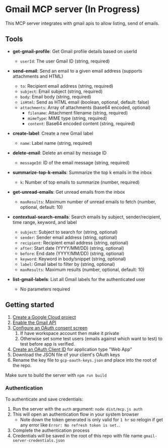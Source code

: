 # Gmail MCP server (In Progress)

This MCP server integrates with gmail apis to allow listing, send of emails.

## Tools

- **get-gmail-profile**: Get Gmail profile details based on userId

  - `userId`: The user Gmail ID (string, required)

- **send-email**: Send an email to a given email address (supports attachments and HTML)

  - `to`: Recipient email address (string, required)
  - `subject`: Email subject (string, required)
  - `body`: Email body (string, required)
  - `isHtml`: Send as HTML email (boolean, optional, default: false)
  - `attachments`: Array of attachments (base64 encoded, optional)
    - `filename`: Attachment filename (string, required)
    - `mimeType`: MIME type (string, required)
    - `content`: Base64 encoded content (string, required)

- **create-label**: Create a new Gmail label

  - `name`: Label name (string, required)

- **delete-email**: Delete an email by message ID

  - `messageId`: ID of the email message (string, required)

- **summarize-top-k-emails**: Summarize the top k emails in the inbox

  - `k`: Number of top emails to summarize (number, required)

- **get-unread-emails**: Get unread emails from the inbox

  - `maxResults`: Maximum number of unread emails to fetch (number, optional, default: 10)

- **contextual-search-emails**: Search emails by subject, sender/recipient, time range, keyword, and label

  - `subject`: Subject to search for (string, optional)
  - `sender`: Sender email address (string, optional)
  - `recipient`: Recipient email address (string, optional)
  - `after`: Start date (YYYY/MM/DD) (string, optional)
  - `before`: End date (YYYY/MM/DD) (string, optional)
  - `keyword`: Keyword in body/snippet (string, optional)
  - `label`: Gmail label to filter by (string, optional)
  - `maxResults`: Maximum results (number, optional, default: 10)

- **list-gmail-labels**: List all Gmail labels for the authenticated user
  - No parameters required

## Getting started

1. [Create a Google Cloud project](https://console.cloud.google.com/projectcreate)
2. [Enable the Gmail API](https://console.cloud.google.com/workspace-api/products)
3. [Configure an OAuth consent screen](https://console.cloud.google.com/apis/credentials/consent)
   1. If have workspace account then make it private
   2. Otherwise set some test users (emails against which want to test) to test before app is verified.
4. [Create an OAuth Client ID](https://console.cloud.google.com/apis/credentials/oauthclient) for application type "Web App"
5. Download the JSON file of your client's OAuth keys
6. Rename the key file to `gcp-oauth-keys.json` and place into the root of the repo.

Make sure to build the server with `npm run build`

### Authentication

To authenticate and save credentials:

1. Run the server with the `auth` argument: `node dist/mcp.js auth`
2. This will open an authentication flow in your system browser
   - Note down the token generated is only valid for `1 hr` so relogin if get any error like `Error: No refresh token is set.`.
3. Complete the authentication process
4. Credentials will be saved in the root of this repo with file name `gmail-server-credentials.json`
